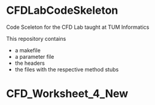 # CFDLabCodeSkeleton
Code Sceleton for the CFD Lab taught at TUM Informatics

This repository contains

* a makefile
* a parameter file
* the headers
* the files with the respective method stubs
# CFD_Worksheet_4_New

